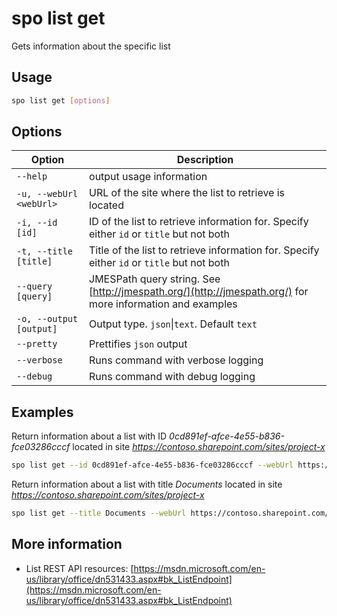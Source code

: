 # spo list get

Gets information about the specific list

## Usage

```sh
spo list get [options]
```

## Options

Option|Description
------|-----------
`--help`|output usage information
`-u, --webUrl <webUrl>`|URL of the site where the list to retrieve is located
`-i, --id [id]`|ID of the list to retrieve information for. Specify either `id` or `title` but not both
`-t, --title [title]`|Title of the list to retrieve information for. Specify either `id` or `title` but not both
`--query [query]`|JMESPath query string. See [http://jmespath.org/](http://jmespath.org/) for more information and examples
`-o, --output [output]`|Output type. `json`&#x7c;`text`. Default `text`
`--pretty`|Prettifies `json` output
`--verbose`|Runs command with verbose logging
`--debug`|Runs command with debug logging

## Examples

Return information about a list with ID _0cd891ef-afce-4e55-b836-fce03286cccf_ located in site _https://contoso.sharepoint.com/sites/project-x_

```sh
spo list get --id 0cd891ef-afce-4e55-b836-fce03286cccf --webUrl https://contoso.sharepoint.com/sites/project-x
```

Return information about a list with title _Documents_ located in site _https://contoso.sharepoint.com/sites/project-x_

```sh
spo list get --title Documents --webUrl https://contoso.sharepoint.com/sites/project-x
```

## More information

- List REST API resources: [https://msdn.microsoft.com/en-us/library/office/dn531433.aspx#bk_ListEndpoint](https://msdn.microsoft.com/en-us/library/office/dn531433.aspx#bk_ListEndpoint)
